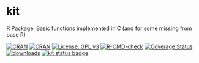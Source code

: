 # kit
R Package: Basic functions implemented in C (and for some missing from base R)

[![CRAN](https://www.r-pkg.org/badges/version-last-release/kit?color=blue)](https://cran.r-project.org/package=kit)
[![CRAN](https://badges.cranchecks.info/flavor/release/kit.svg)](https://cran.r-project.org/web/checks/check_results_kit.html)
[![License: GPL v3](https://img.shields.io/github/license/2005m/kit)](https://www.gnu.org/licenses/gpl-3.0)
[![R-CMD-check](https://github.com/2005m/kit/workflows/R-CMD-check/badge.svg)](https://github.com/2005m/kit/actions)
[![Coverage Status](https://codecov.io/gh/2005m/kit/graph/badge.svg)](https://codecov.io/github/2005m/kit?branch=master)
[![downloads](https://cranlogs.r-pkg.org/badges/kit)](https://www.r-pkg.org/pkg/kit)
[![kit status badge](https://fastverse.r-universe.dev/badges/kit)](https://fastverse.r-universe.dev)
